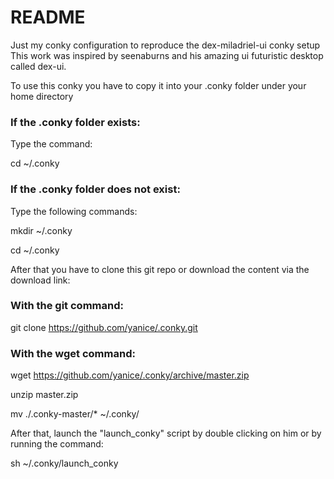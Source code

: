 # README

Just my conky configuration to reproduce the dex-miladriel-ui conky setup
This work was inspired by seenaburns and his amazing ui futuristic desktop 
called dex-ui.

To use this conky you have to copy it into your .conky folder under your home directory

### If the .conky folder exists:

Type the command:

cd ~/.conky

### If the .conky folder does not exist:

Type the following commands:

mkdir ~/.conky

cd ~/.conky



After that you have to clone this git repo or download the content via the download link:

### With the git command:

git clone https://github.com/yanice/.conky.git



### With the wget command:

wget https://github.com/yanice/.conky/archive/master.zip

unzip master.zip

mv ./.conky-master/* ~/.conky/



After that, launch the "launch_conky" script by double clicking on him or by running the 
command:

sh ~/.conky/launch_conky
